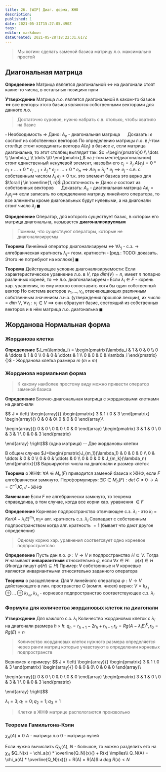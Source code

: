 ```yaml
---
title: 26. [WIP] Диаг. форма, ЖНФ
description: 
published: 1
date: 2021-05-31T15:27:05.490Z
tags: 
editor: markdown
dateCreated: 2021-05-28T18:22:31.617Z
---
```


> Мы хотим: сделать заменой базиса матрицу л.о. максимально простой

## Диагональная матрица

**Определение** Матрица является диагональной $\iff$ на диагонали стоят какие-то числа, в остальных позициях нули

**Утверждение** Матрица л.о. является диагональной в каком-то базисе $\iff$ все векторы этого базиса являются собственными векторами для данного л.о.

> Достаточно суровое, нужно набрать с.в. столько, чтобы хватило на базис

$\square$
Необходимость $\Rightarrow$
Дано: $A_e$ - диагональная матрица $\quad$ Доказать: $e$ состоит из собственных векторов
По определению матрицы л.о. в $j$-том столбце стоят координаты вектора $A(e_j)$ в базисе $e$, если матрица диагональна, то этот столбец выглядит так: $c =\begin{pmatrix}0 \\ \dots \\ \lambda_j \\ \dots \\0 \end{pmatrix},$ на $j$-том месте(диагональном) стоит единственный ненулевой элемент, назовём его $c_j = \lambda_j$
$A(e_j) = 0*e_1 + \dots + 0*e_{j-1} + \lambda_j * e_j + \dots + 0*e_n \implies Ae_j = \lambda_j*e_j \implies e_j$ - с.в. с собственным числом $\lambda_j$
$e_j \ne 0$ т.к. это элемент базиса
это верно для $\forall j \in \overline{1, n}$
Достаточность $\Leftarrow$
Дано: $e$ состоит из собственных векторов $\quad$ Доказать: $A_e$ - диагональная матрица
$A e_j = \lambda_j e_j \implies$ если записать по определению матрицу линейного оператора, то все элементы кроме диагональных будут нулевыми, а на диагонали стоит число $\lambda_j \ \blacksquare$

**Определение** Оператор, для которого существует базис, в котором его матрица диагональна, называется **диагонализируемым**

> Помним, что существуют операторы, которые не диагонализируемы

**Теорема** Линейный оператор диагонализируем $\iff$ $\forall \lambda_j$ - с.з. $\rightarrow$ алгебраическая кратность $\lambda_j =$ геом. кратности 
$\square$ [ред.: TODO: доказать. Этого не потребуют на коллоке] $\blacksquare$

**Теорема** Действующее условие диагонализируемости: Если характеристическое уравнение л.о. в $V$, где $dim(V) = n$, имеет $n$ попарно различных корней, то $\implies$ л.о. диагонализируем
$\square$ Если $\lambda_i \in F$ - корень хар. уравнения, то ему можно сопоставить хотя бы один собственный вектор
Но система векторов $v_1, \dots, v_n$ отвечающающих различным собственным значениям л.н.з. (утверждения прошлой лекции), их число = $dim\ V$, $\forall v_i: v_i \in V$ $\implies$ они образуют базис, состоящий из собственных векторов и в нём матрица л.о. диагональна $\blacksquare$

## Жорданова Нормальная форма

### Жорданова клетка

**Определение** $J_m(\lambda_i) =
\begin{pmatrix}\lambda_i & 1 & 0 & 0 \\
0 & \ddots & 1 & 0 \\
0 & 0 & \ddots & 1 \\
0 & 0 & 0 & \lambda_i
\end{pmatrix}{}$ - Жорданова клетка размера $m$ ($m\times m$)

### Жорданова нормальная форма

> К какому наиболее простому виду можно привести оператор заменой базиса

**Определение** Блочно-диагональная матрица с жордановыми клетками на диагонали

$$
J = 
\left(
\begin{array}{}
\begin{pmatrix}
3 & 1 \\
0 & 3
\end{pmatrix}
 \begin{array}{}
0 & 0 & 0\\
0 & 0 & 0
\end{array}\\

\begin{array}{}
0 & 0 \\
0 & 0 \\
0 & 0
\end{array} 
\begin{pmatrix}
3 & 1 & 0 \\
0 & 3 & 1 \\
0 & 0 & 3
\end{pmatrix}

\end{array}
\right)$$
(одна матрица)
-- Две жордановы клетки

В общем случае $J=\begin{pmatrix}J_{m_1}(\lambda_1) & 0 & 0 & 0 \\
0 & \ddots & 0 & 0 \\
0 & 0 & \ddots & 0 \\
0 & 0 & 0 & J_{m_k}(\lambda_n)
\end{pmatrix}{}$
Варьируются числа на диагонали и размер клеток

**Теорема** о ЖНФ: $\forall A \in M_n(F)$ приводится заменой базиса к ЖНФ, если $F$ алгебраически замкнуто. Переформулируя: $\exists C \in M_n(F): det\ C \ne 0 \rightarrow A = C^{-1}JC, J$ - ЖНФ

**Замечание** Если $F$ не алгебраически замкнуто, то теорема справедлива, в том случае, когда все корни хар. уравнения $\in F$

**Определение** Корневое подпространство отвечающее с.з. $\lambda_i$ -  это $k_i = Ker(A - \lambda_iE)^{m_1}{}, m_i =$ алг. кратность с.з. $\lambda_i$
Совпадает с собственным подпространством когда алг. кратность $= 1$
(бывает что дают другое определение)
> Одному корню хар. уравнения соответсвует одно корневое подпространтсво

**Определение** Пусть дан л.о. $\varphi: V \to V$ и подпространство $H \subseteq V$. Тогда $H$ называют **инвариантным** относительно $\varphi$, если $\forall x \in H: \quad \varphi(x) \in H$
(Иногда пишут $\varphi(H) \subseteq H$)
Пример: $\forall$ собственные и $\forall$ корневые являются инвариантными относительно заданного оператора

**Теорема** о расщеплении: Для $\forall$ линейного оператора $\varphi: V \to V$ действующего в лин. пространстве $C$ (компл. чисел) верно:
$V = k_{\lambda_1} \oplus \dots \oplus k_{\lambda_n}{}$, $k_{\lambda_i}$ - корневое подпространство соответствующее с.з. $\lambda_i$

### Формула для количества жордановых клеток на диагонали

**Утверждение** Для кажлого с.з. $\lambda_i$
Количество жордановых клеток с $\lambda_i$ на диагонали размера $h\times h$: $q_h = r_{h+1} - 2 r_h + r_{h-1}{}$
$r_k = Rg(A - \lambda_iE)^k, r_0 = Rg(E) = n$

> Количество жордановых клеток нужного размера определяется через ранги матриц которые учавствуют в определении корневых подпространств

Вернемся к примеру:
$$
J = 
\left(
\begin{array}{}
\begin{pmatrix}
3 & 1 \\
0 & 3
\end{pmatrix}
 \begin{array}{}
0 & 0 & 0\\
0 & 0 & 0
\end{array}\\

\begin{array}{}
0 & 0 \\
0 & 0 \\
0 & 0
\end{array} 
\begin{pmatrix}
3 & 1 & 0 \\
0 & 3 & 1 \\
0 & 0 & 3
\end{pmatrix}

\end{array}
\right)$$

$\lambda_i = 3; q_1 = 0; q_2 = 1; q_3 = 1$

> Клетки в ЖНФ матрице распологаются произвольно

### Теорема Гамильтона-Кэли

$\chi_A(A) = 0$ $A$ - матрица л.о $0$ - матрица нулей

Если нужно вычислить $Q_N(A)$, $N$ - большое, то можно разделить его на $\chi_A$
$Q_N(x) = \chi_a(x) * \overline{Q_N}(x){} + R(x) \implies\\
Q_N(A) = \chi_a(A) * \overline{Q_N}(x){} + R(A) = R(A)$ и $deg\ R(x) < N$

---